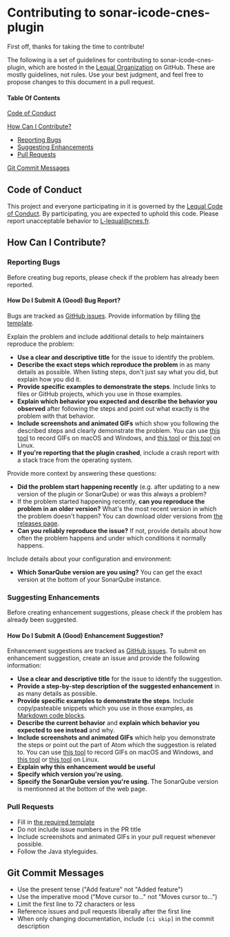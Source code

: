 # Contributing to sonar-icode-cnes-plugin

First off, thanks for taking the time to contribute!

The following is a set of guidelines for contributing to sonar-icode-cnes-plugin, which are hosted in the [Lequal Organization](https://github.com/lequal) on GitHub. These are mostly guidelines, not rules. Use your best judgment, and feel free to propose changes to this document in a pull request.

#### Table Of Contents

[Code of Conduct](#code-of-conduct)

[How Can I Contribute?](#how-can-i-contribute)
  * [Reporting Bugs](#reporting-bugs)
  * [Suggesting Enhancements](#suggesting-enhancements)
  * [Pull Requests](#pull-requests)

[Git Commit Messages](#git-commit-messages)

## Code of Conduct

This project and everyone participating in it is governed by the [Lequal Code of Conduct](CODE_OF_CONDUCT.md). By participating, you are expected to uphold this code. Please report unacceptable behavior to [L-lequal@cnes.fr](mailto:L-lequal@cnes.fr).

## How Can I Contribute?

### Reporting Bugs

Before creating bug reports, please check if the problem has already been reported. 

#### How Do I Submit A (Good) Bug Report?

Bugs are tracked as [GitHub issues](https://guides.github.com/features/issues/). Provide information by filling [the template](ISSUE_TEMPLATE.md).

Explain the problem and include additional details to help maintainers reproduce the problem:

* **Use a clear and descriptive title** for the issue to identify the problem.
* **Describe the exact steps which reproduce the problem** in as many details as possible. When listing steps, don't just say what you did, but explain how you did it.
* **Provide specific examples to demonstrate the steps**. Include links to files or GitHub projects, which you use in those examples.
* **Explain which behavior you expected and describe the behavior you observed** after following the steps and point out what exactly is the problem with that behavior.
* **Include screenshots and animated GIFs** which show you following the described steps and clearly demonstrate the problem. You can use [this tool](https://www.cockos.com/licecap/) to record GIFs on macOS and Windows, and [this tool](https://github.com/colinkeenan/silentcast) or [this tool](https://github.com/GNOME/byzanz) on Linux.
* **If you're reporting that the plugin crashed**, include a crash report with a stack trace from the operating system.

Provide more context by answering these questions:

* **Did the problem start happening recently** (e.g. after updating to a new version of the plugin or SonarQube) or was this always a problem?
* If the problem started happening recently, **can you reproduce the problem in an older version?** What's the most recent version in which the problem doesn't happen? You can download older versions from [the releases page](https://github.com/lequal/sonar-icode-cnes-plugin/releases).
* **Can you reliably reproduce the issue?** If not, provide details about how often the problem happens and under which conditions it normally happens.

Include details about your configuration and environment:

* **Which SonarQube version are you using?** You can get the exact version at the bottom of your SonarQube instance.

### Suggesting Enhancements

Before creating enhancement suggestions, please check if the problem has already been suggested.

#### How Do I Submit A (Good) Enhancement Suggestion?

Enhancement suggestions are tracked as [GitHub issues](https://guides.github.com/features/issues/). To submit en enhancement suggestion, create an issue and provide the following information:

* **Use a clear and descriptive title** for the issue to identify the suggestion.
* **Provide a step-by-step description of the suggested enhancement** in as many details as possible.
* **Provide specific examples to demonstrate the steps**. Include copy/pasteable snippets which you use in those examples, as [Markdown code blocks](https://help.github.com/articles/markdown-basics/#multiple-lines).
* **Describe the current behavior** and **explain which behavior you expected to see instead** and why.
* **Include screenshots and animated GIFs** which help you demonstrate the steps or point out the part of Atom which the suggestion is related to. You can use [this tool](https://www.cockos.com/licecap/) to record GIFs on macOS and Windows, and [this tool](https://github.com/colinkeenan/silentcast) or [this tool](https://github.com/GNOME/byzanz) on Linux.
* **Explain why this enhancement would be useful**
* **Specify which version you're using.**
* **Specify the SonarQube version you're using.** The SonarQube version is mentionned at the bottom of the web page.

### Pull Requests

* Fill in [the required template](PULL_REQUEST_TEMPLATE.md)
* Do not include issue numbers in the PR title
* Include screenshots and animated GIFs in your pull request whenever possible.
* Follow the Java styleguides.

## Git Commit Messages

* Use the present tense ("Add feature" not "Added feature")
* Use the imperative mood ("Move cursor to..." not "Moves cursor to...")
* Limit the first line to 72 characters or less
* Reference issues and pull requests liberally after the first line
* When only changing documentation, include `[ci skip]` in the commit description
